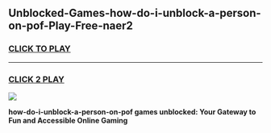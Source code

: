 
## Unblocked-Games-how-do-i-unblock-a-person-on-pof-Play-Free-naer2
<h3>
<a href="https://premium76.site?title=how-do-i-unblock-a-person-on-pof&ref=20M">CLICK TO PLAY</a></h3>
<hr>

<h3>
<a href="https://premium76.site?title=how-do-i-unblock-a-person-on-pof&ref=20M">CLICK 2 PLAY</a>
  
</h3>

<a href="https://premium76.site?title=how-do-i-unblock-a-person-on-pof&ref=19M"><img src="https://clearcache.store/games.png"></a>


**how-do-i-unblock-a-person-on-pof games unblocked: Your Gateway to Fun and Accessible Online Gaming**
